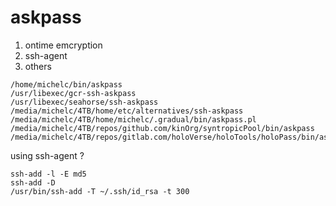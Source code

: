 # askpass



1. ontime emcryption
2. ssh-agent
3. others


```
/home/michelc/bin/askpass
/usr/libexec/gcr-ssh-askpass
/usr/libexec/seahorse/ssh-askpass
/media/michelc/4TB/home/etc/alternatives/ssh-askpass
/media/michelc/4TB/home/michelc/.gradual/bin/askpass.pl
/media/michelc/4TB/repos/github.com/kinOrg/syntropicPool/bin/askpass
/media/michelc/4TB/repos/gitlab.com/holoVerse/holoTools/holoPass/bin/askpass.pl
```

using ssh-agent ?
```
ssh-add -l -E md5
ssh-add -D
/usr/bin/ssh-add -T ~/.ssh/id_rsa -t 300
```
